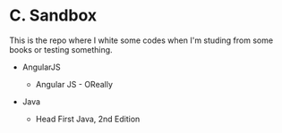 # C. Sandbox

This is the repo where I white some codes when I'm studing from some books or testing something.

- AngularJS
  - Angular JS - OReally

- Java
  - Head First Java, 2nd Edition

